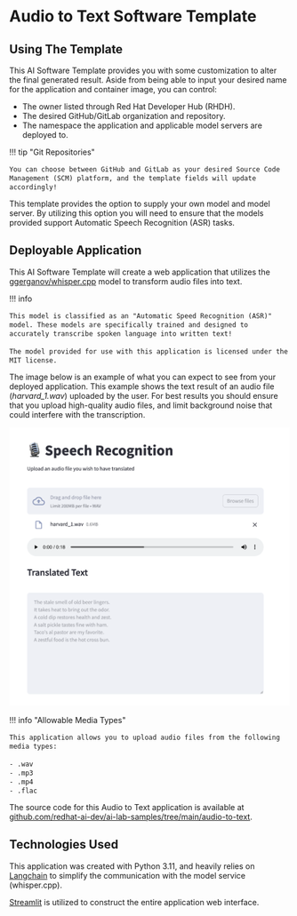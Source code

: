 <!-- Original Recipe README: https://github.com/containers/ai-lab-recipes/blob/main/recipes/audio/audio_to_text/README.md
-->

# **Audio to Text Software Template**

## **Using The Template**

This AI Software Template provides you with some customization to alter the final generated result. Aside from being able to input your desired name for the application and container image, you can control:

- The owner listed through Red Hat Developer Hub (RHDH).
- The desired GitHub/GitLab organization and repository.
- The namespace the application and applicable model servers are deployed to.

!!! tip "Git Repositories"

    You can choose between GitHub and GitLab as your desired Source Code Management (SCM) platform, and the template fields will update accordingly!


This template provides the option to supply your own model and model server. By utilizing this option you will need to ensure that the models provided support Automatic Speech Recognition (ASR) tasks.

## **Deployable Application**

This AI Software Template will create a web application that utilizes the [ggerganov/whisper.cpp](https://huggingface.co/ggerganov/whisper.cpp) model to transform audio files into text. 

!!! info

    This model is classified as an "Automatic Speed Recognition (ASR)" model. These models are specifically trained and designed to accurately transcribe spoken language into written text!

    The model provided for use with this application is licensed under the MIT license.

The image below is an example of what you can expect to see from your deployed application. This example shows the text result of an audio file (*harvard_1.wav*) uploaded by the user. For best results you should ensure that you upload high-quality audio files, and limit background noise that could interfere with the transcription.

![Example of Application](./images/audio-to-text.png)

!!! info "Allowable Media Types"

    This application allows you to upload audio files from the following media types:

    - .wav
    - .mp3
    - .mp4
    - .flac

The source code for this Audio to Text application is available at [github.com/redhat-ai-dev/ai-lab-samples/tree/main/audio-to-text](https://github.com/redhat-ai-dev/ai-lab-samples/tree/main/audio-to-text).

## **Technologies Used**

This application was created with Python 3.11, and heavily relies on [Langchain](https://python.langchain.com/docs/introduction/) to simplify the communication with the model service (whisper.cpp).

[Streamlit](https://streamlit.io/) is utilized to construct the entire application web interface.
